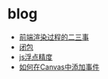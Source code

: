 # blog


- [前端渲染过程的二三事](https://github.com/kejiacheng/blog/issues/1)
- [闭包](https://github.com/kejiacheng/blog/blob/master/articles/%E9%97%AD%E5%8C%85/readme.md)
- [js浮点精度](https://github.com/kejiacheng/blog/issues/2)
- [如何在Canvas中添加事件](https://github.com/kejiacheng/blog/issues/3)